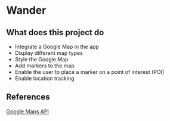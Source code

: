 # Wander

## What does this project do
- Integrate a Google Map in the app
- Display different map types
- Style the Google Map
- Add markers to the map
- Enable the user to place a marker on a point of interest (POI)
- Enable location tracking

## References
[Google Maps API](https://developers.google.com/maps/documentation)
